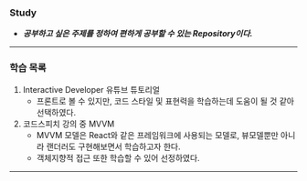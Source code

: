 ### Study

- **_공부하고 싶은 주제를 정하여 편하게 공부할 수 있는 Repository이다._**
---
### 학습 목록
1. Interactive Developer 유튜브 튜토리얼
   - 프론트로 볼 수 있지만, 코드 스타일 및 표현력을 학습하는데 도움이 될 것 같아 선택하였다.
2. 코드스피치 강의 중 MVVM
   - MVVM 모델은 React와 같은 프레임워크에 사용되는 모델로, 뷰모델뿐만 아니라 랜더러도 구현해보면서 학습하고자 한다.
   - 객체지향적 접근 또한 학습할 수 있어 선정하였다.
--- 